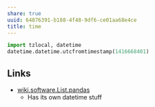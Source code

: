 ```yaml
---
share: true
uuid: 64876391-b188-4f48-9df6-ce01aa68e4ce
title: time
---
```

``` python
import tzlocal, datetime
datetime.datetime.utcfromtimestamp(1416668401)
```

## Links

* [wiki.software.List.pandas](../dentropydaemon-wiki/Software/List/pandas)
  * Has its own datetime stuff